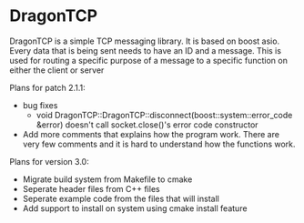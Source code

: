 # DragonTCP
DragonTCP is a simple TCP messaging library. It is based on boost asio. Every data that is being sent needs to have an ID and a message. This is used for routing a specific purpose of a message to a specific function on either the client or server

Plans for patch 2.1.1:
- bug fixes
  - void DragonTCP::DragonTCP::disconnect(boost::system::error_code &error) doesn't call socket.close()'s error code constructor
- Add more comments that explains how the program work. There are very few comments and it is hard to understand how the functions work. 

Plans for version 3.0:
- Migrate build system from Makefile to cmake
- Seperate header files from C++ files
- Seperate example code from the files that will install
- Add support to install on system using cmake install feature
